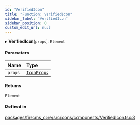 ```yaml
---
id: "VerifiedIcon"
title: "Function: VerifiedIcon"
sidebar_label: "VerifiedIcon"
sidebar_position: 0
custom_edit_url: null
---
```


▸ **VerifiedIcon**(`props`): `Element`

#### Parameters

| Name | Type |
| :------ | :------ |
| `props` | [`IconProps`](../types/IconProps.md) |

#### Returns

`Element`

#### Defined in

[packages/firecms_core/src/icons/components/VerifiedIcon.tsx:3](https://github.com/FireCMSco/firecms/blob/d45f3739/packages/firecms_core/src/icons/components/VerifiedIcon.tsx#L3)
